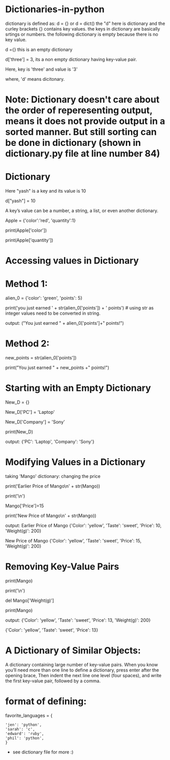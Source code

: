 # Dictionaries-in-python

dictionary is defined as: d = {} or d = dict()
the "d" here is dictionary and the curley brackets {} contains key values. 
the keys in dictionary are basically srtings or numbers.
the following dictionary is empty because there is no key value.

d ={}  this is an empty dictionary

d['three'] = 3,  its a non empty dictionary having key-value pair. 

Here, key is 'three' and value is '3'

where, 'd' means dicitonary.


# Note: Dictionary doesn't care about the order of reperesenting output, means it does not provide output in a sorted manner. But still sorting can be done in dictionary (shown in dictionary.py file at line number 84)



# Dictionary
Here "yash" is a key and its value is 10

d["yash"] = 10

A key’s value can be a number, a string, a list, or even another dictionary. 

Apple = {'color':'red', 'quantity':1}

print(Apple['color'])

print(Apple['quantity'])

# Accessing values in Dictionary
# Method 1:

alien_0 = {'color': 'green', 'points': 5}

print('you just earned ' + str(alien_0['points']) + ' points') # using str as integer values need to be converted in string.

output: ("You just earned " + alien_0['points']+" points!")

# Method 2:

new_points = str(alien_0['points'])

print("You just earned " + new_points +" points!")

# Starting with an Empty Dictionary

New_D = {}

New_D['PC'] = 'Laptop'

New_D['Company'] = 'Sony'

print(New_D)

output: {'PC': 'Laptop', 'Company': 'Sony'}

# Modifying Values in a Dictionary

taking 'Mango' dictionary: changing the price

print('Earlier Price of Mango\n' + str(Mango))

print('\n')

Mango['Price']=15

print('New Price of Mango\n' + str(Mango)) 

output:
Earlier Price of Mango
{'Color': 'yellow', 'Taste': 'sweet', 'Price': 10, 'Weight(g)': 200}

New Price of Mango
{'Color': 'yellow', 'Taste': 'sweet', 'Price': 15, 'Weight(g)': 200}

# Removing Key-Value Pairs 

print(Mango)

print('\n')

del Mango['Weight(g)']

print(Mango)

output:
{'Color': 'yellow', 'Taste': 'sweet', 'Price': 13, 'Weight(g)': 200}

{'Color': 'yellow', 'Taste': 'sweet', 'Price': 13}

# A Dictionary of Similar Objects: 
A dictionary containing large number of key-value pairs.
When you know you’ll need more than one line to define a dictionary, press enter after the opening brace,
Then indent the next line one level (four spaces), and write the first key-value pair, followed by a comma.

# format of defining:

favorite_languages = {  

    'jen': 'python',    
    'sarah': 'c',    
    'edward': 'ruby',    
    'phil': 'python',    
    }
    
 * see dictionary file for more :)
